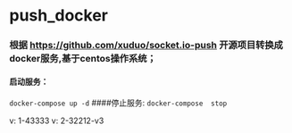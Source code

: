 # push_docker
### 根据  https://github.com/xuduo/socket.io-push 开源项目转换成docker服务,基于centos操作系统；


#### 启动服务：  
 `
 docker-compose up -d
 `
####停止服务:
`
docker-compose  stop
`


v: 1-43333
v: 2-32212-v3
